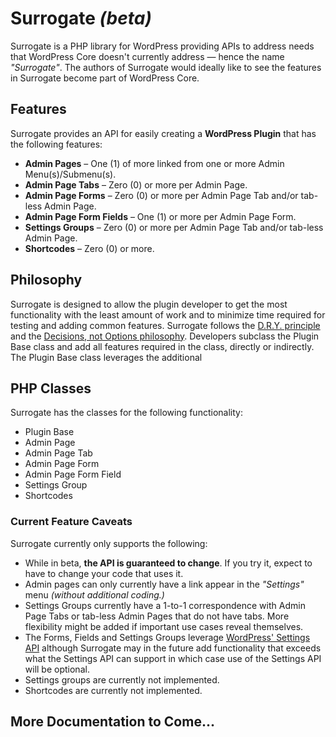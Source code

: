 
Surrogate _(beta)_
=========

Surrogate is a PHP library for WordPress providing APIs to address needs that WordPress Core doesn't currently address &mdash; hence the name _"Surrogate"_. The authors of Surrogate would ideally like to see the features in Surrogate become part of WordPress Core.

Features
-
Surrogate provides an API for easily creating a **WordPress Plugin** that has the following features:

- **Admin Pages** &ndash; One (1) of more linked from one or more Admin Menu(s)/Submenu(s).
- **Admin Page Tabs** &ndash; Zero (0) or more per Admin Page. 
- **Admin Page Forms** &ndash; Zero (0) or more per Admin Page Tab and/or tab-less Admin Page.
- **Admin Page Form Fields** &ndash; One (1) or more per Admin Page Form.
- **Settings Groups** &ndash; Zero (0) or more per Admin Page Tab and/or tab-less Admin Page.
- **Shortcodes** &ndash; Zero (0) or more.

Philosophy
-

Surrogate is designed to allow the plugin developer to get the most functionality with the least amount of work and to minimize time required for testing and adding common features. Surrogate follows the [D.R.Y. principle](http://en.wikipedia.org/wiki/Don't_repeat_yourself) and the [Decisions, not Options philosophy](http://wordpress.org/about/philosophy/#decisions). Developers subclass the Plugin Base class and add all features required in the class, directly or indirectly. The Plugin Base class leverages the additional 

PHP Classes
-
Surrogate has the classes for the following functionality:

- Plugin Base
- Admin Page
- Admin Page Tab
- Admin Page Form
- Admin Page Form Field
- Settings Group
- Shortcodes

### Current Feature Caveats
Surrogate currently only supports the following:
- While in beta, **the API is guaranteed to change**. If you try it, expect to have to change your code that uses it.
- Admin pages can only currently have a link appear in the _"Settings"_ menu _(without additional coding.)_
- Settings Groups currently have a 1-to-1 correspondence with Admin Page Tabs or tab-less Admin Pages that do not have tabs.  More flexibility might be added if important use cases reveal themselves.
- The Forms, Fields and Settings Groups leverage [WordPress' Settings API](http://codex.wordpress.org/Settings_API) although Surrogate may in the future add functionality that exceeds what the Settings API can support in which case use of the Settings API will be optional.
- Settings groups are currently not implemented.
- Shortcodes are currently not implemented.

More Documentation to Come...
--

